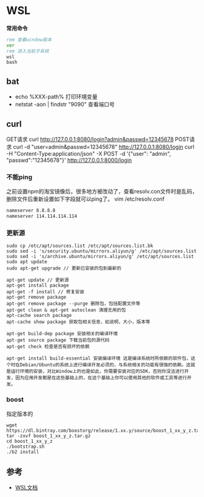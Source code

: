 # WSL


**常用命令**
```bat
rem 查看window版本
ver 
rem 进入当前子系统
wsl 
bash 
```

## bat
- echo %XXX-path% 打印环境变量
- netstat -aon | findstr "9090" 查看端口号


## curl

GET请求
curl http://127.0.0.1:8080/login?admin&passwd=12345678
POST请求
curl -d "user=admin&passwd=12345678" http://127.0.0.1:8080/login
curl -H "Content-Type:application/json" -X POST -d '{"user": "admin", "passwd":"12345678"}' http://127.0.0.1:8000/login



### 不能ping
之前设置npm的淘宝镜像后，很多地方被改动了，查看resolv.con文件时是乱码，
删除文件后重新设置如下字段就可以ping了。
vim /etc/resolv.conf
```bat
nameserver 8.8.8.8
nameserver 114.114.114.114
```

### 更新源

```shell
sudo cp /etc/apt/sources.list /etc/apt/sources.list.bk
sudo sed -i 's/security.ubuntu/mirrors.aliyun/g' /etc/apt/sources.list 
sudo sed -i 's/archive.ubuntu/mirrors.aliyun/g' /etc/apt/sources.list
sudo apt update
sudo apt-get upgrade // 更新已安装的包到最新的

apt-get update // 更新源
apt-get install package 
apt-get -f install // 修复安装
apt-get remove package 
apt-get remove package --purge 删除包，包括配置文件等
apt-get clean & apt-get autoclean 清理无用的包
apt-cache search package 
apt-cache show package 获取包相关信息，如说明，大小，版本等

apt-get build-dep package 安装相关的编译环境
apt-get source package 下载当前包的源代码
apt-get check 检查是否有损坏的依赖

apt-get install build-essential 安装编译环境 这是编译系统时所依赖的软件包，这个时在Debian/Ubuntu的系统上进行编译开发必须的，与系统相关的功能有很强的依赖。这就是运行环境的安装，对比Window上的也是如此，你需要安装对应的SDK，否则你没法进行开发，因为应用开发都是在这些基础上的，在这个基础上你可以使用其他的软件或工具等进行开发。
```

### boost
指定版本的
```shell 
wget https://dl.bintray.com/boostorg/release/1.xx.y/source/boost_1_xx_y_z.tar.gz 
tar -zxvf boost_1_xx_y_z.tar.gz 
cd boost_1_xx_y_z
./bootstrap.sh 
./b2 install 
```



## 参考

- [WSL文档](https://docs.microsoft.com/zh-cn/windows/wsl/)
